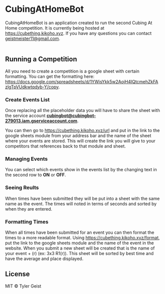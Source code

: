# CubingAtHomeBot
CubingAtHomeBot is an application created to run the second Cubing At Home competition. It is currently being hosted at https://cubething.kikoho.xyz. If you have any questions you can contact geistmeister11@gmail.com.
<br><br>
## Running a Competition
All you need to create a competition is a google sheet with certain formatting. You can get the formatting here: https://docs.google.com/spreadsheets/d/1YWisYkk5w2AojH4IQtcmehZkFAzlgTpVUdkwtqdyb-Y/copy.
<br>
### Create Events List
Once replacing all the placeholder data you will have to share the sheet with the service account <b>cubingbot@cubingbot-279013.iam.gserviceaccount.com</b>. 
<!--
<br><br><img src="https://imgur.com/P8Ven7gl.png" height=220px/><br><br>
-->
You can then go to https://cubething.kikoho.xyz/url and put in the link to the google sheets module from your address bar and the name of the sheet where your events are stored. This will create the link you will give to your competitors that references back to that module and sheet.
<!--
<br><br><img src="https://imgur.com/3igbmuVl.png" height=20px/><br>
<br><br><img src="https://imgur.com/zTzlI9cl.png" height=350px/><br><br>
-->
### Managing Events
You can select which events show in the events list by the changing text in the second row to <b>ON</b> or <b>OFF</b>. 
### Seeing Reults
When times have been submitted they will be put into a sheet with the same name as the event. The times will noted in terms of seconds and sorted by when they are  entered. 
### Formatting Times
When all times have been submitted for an event you can then format the times to a more readable format. Using https://cubething.kikoho.xyz/format, put the link to the google sheets module and the name of the event in the website. When you submit a new sheet will be created that is the name of your event + (r) (ex: 3x3 R1(r)). This sheet will be sorted by best time and have the average and place displayed.
<br>
## License
MIT  © Tyler Geist
